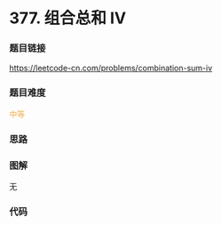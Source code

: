 # 377. 组合总和 Ⅳ

### 题目链接

https://leetcode-cn.com/problems/combination-sum-iv

### 题目难度

<font color=#F0AD4E>中等</font>

### 思路



### 图解

无

### 代码

```python
```